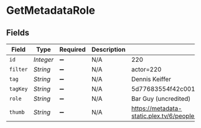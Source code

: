 # GetMetadataRole


## Fields

| Field                                                                         | Type                                                                          | Required                                                                      | Description                                                                   | Example                                                                       |
| ----------------------------------------------------------------------------- | ----------------------------------------------------------------------------- | ----------------------------------------------------------------------------- | ----------------------------------------------------------------------------- | ----------------------------------------------------------------------------- |
| `id`                                                                          | *Integer*                                                                     | :heavy_minus_sign:                                                            | N/A                                                                           | 220                                                                           |
| `filter`                                                                      | *String*                                                                      | :heavy_minus_sign:                                                            | N/A                                                                           | actor=220                                                                     |
| `tag`                                                                         | *String*                                                                      | :heavy_minus_sign:                                                            | N/A                                                                           | Dennis Keiffer                                                                |
| `tagKey`                                                                      | *String*                                                                      | :heavy_minus_sign:                                                            | N/A                                                                           | 5d77683554f42c001f8c4708                                                      |
| `role`                                                                        | *String*                                                                      | :heavy_minus_sign:                                                            | N/A                                                                           | Bar Guy (uncredited)                                                          |
| `thumb`                                                                       | *String*                                                                      | :heavy_minus_sign:                                                            | N/A                                                                           | https://metadata-static.plex.tv/6/people/648e9a7ea1d537bccfcd7615134b78ce.jpg |